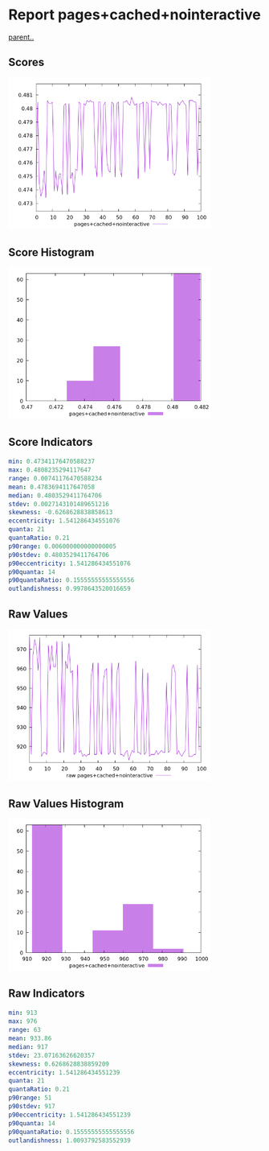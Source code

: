 # Report pages+cached+nointeractive

[parent..](./..)  


## Scores

![score](./score.png)  

## Score Histogram

![hist](./hist.png)  

## Score Indicators

```yaml
min: 0.47341176470588237
max: 0.4808235294117647
range: 0.00741176470588234
mean: 0.4783694117647058
median: 0.4803529411764706
stdev: 0.0027143101489651216
skewness: -0.6268628838858613
eccentricity: 1.541286434551076
quanta: 21
quantaRatio: 0.21
p90range: 0.006000000000000005
p90stdev: 0.4803529411764706
p90eccentricity: 1.541286434551076
p90quanta: 14
p90quantaRatio: 0.15555555555555556
outlandishness: 0.9978643520016659

```

## Raw Values

![raw](./raw.png)  

## Raw Values Histogram

![raw hist](./raw_hist.png)  

## Raw Indicators

```yaml
min: 913
max: 976
range: 63
mean: 933.86
median: 917
stdev: 23.07163626620357
skewness: 0.6268628838859209
eccentricity: 1.541286434551239
quanta: 21
quantaRatio: 0.21
p90range: 51
p90stdev: 917
p90eccentricity: 1.541286434551239
p90quanta: 14
p90quantaRatio: 0.15555555555555556
outlandishness: 1.0093792583552939

```

<style>
  img {
    max-width: 80%;
  }
</style>
      
